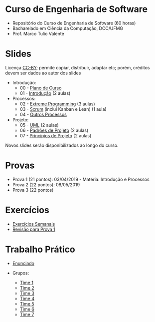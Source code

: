 # Curso de Engenharia de Software

* Repositório do Curso de Engenharia de Software (60 horas)
* Bacharelado em Ciência da Computação, DCC/UFMG
* Prof. Marco Tulio Valente

# Slides

Licença [CC-BY](https://creativecommons.org/licenses/by/3.0/br/); permite copiar, distribuir, adaptar etc; porém, créditos devem ser dados ao autor dos slides


* Introdução:
  * 00 - [Plano de Curso](https://docs.google.com/presentation/d/13x7qf92piGYh9d8doLylFKq7NjiSw5k5mv-uN_QCrc4/edit?usp=sharing)
  * 01 - [Introdução](https://docs.google.com/presentation/d/1L8yl5gxgaHwsESih6aiB4Oy4rZF5FWmCaX-HZizj9Cg/edit?usp=sharing) (2 aulas)
* Processos:
  * 02 - [Extreme Programming](https://docs.google.com/presentation/d/18pknsXCVWWH4n7k5TYdqC2XDeOW2tgpM8HpaNJ3TMCc/edit?usp=sharing) (3 aulas)
  * 03 - [Scrum](https://docs.google.com/presentation/d/1u8_zQVV7_Pz2Ne2I_SKnRG6Yy3uIsLACRCY6aTkjzhw/edit?usp=sharing) (inclui Kanban e Lean) (1 aula)
  * 04 - [Outros Processos](https://docs.google.com/presentation/d/10Le0glVc9JiH5pYa0qJoXSTfbj2zwy1REqJXnhqBSUA/edit?usp=sharing) 
* Projeto:
  * 05 - [UML](https://docs.google.com/presentation/d/1E9BDh06xSH3LLi_hfn4JjekrcYvOgO1wYmsF22-UqCw/edit?usp=sharing) (2 aulas)
  * 06 - [Padrões de Projeto](https://docs.google.com/presentation/d/1pF95qS5oUnKig5JxZZ9AJViKmXLJf07URwIcRQ8BmS8/edit?usp=sharing) (2 aulas)
  * 07 - [Princípios de Projeto](https://docs.google.com/presentation/d/1pCz8hpS7ufqmTlLizmbWw54O54l6-twUbMr1ChmdYCw/edit?usp=sharing) (2 aulas)
  
Novos slides serão disponibilizados ao longo do curso.

# Provas

* Prova 1 (21 pontos): 03/04/2019 - Matéria: Introdução e Processos
* Prova 2 (22 pontos): 08/05/2019
* Prova 3 (22 pontos)

# Exercícios

* [Exercícios Semanais](https://docs.google.com/presentation/d/1RF1VO5jqgGEP2qpjUQl0qkJY0mOj7vGZg_5S2_OCLwo/edit?usp=sharing)
* [Revisão para Prova 1](https://docs.google.com/document/d/1rw-Bh2HmqY--61QeU-WUzlDz3wPsKr5UItHbVvssQYo/edit?usp=sharing)

# Trabalho Prático

* [Enunciado](https://docs.google.com/presentation/d/1BEUp9gkb6H6AkRUCmX4V_kWdcWbOh88LuwPy0b_Fe-4/edit?usp=sharing)

* Grupos:
  * [Time 1](https://github.com/andre-frc/TrabalhoEngSoft)
  * [Time 2](https://github.com/juliatiemi/XPSimulation)
  * [Time 3](https://github.com/grrl/engenharia-de-software)
  * [Time 4](https://github.com/engsoftaero/TrabalhoEngSoftware)
  * [Time 5](https://github.com/matheusbuldrini/eswqa)
  * [Time 6](https://github.com/flaviolc18/qa-system)
  * [Time 7](https://github.com/engsoftwareteam/ProjetoEngSoftwareRepository)
